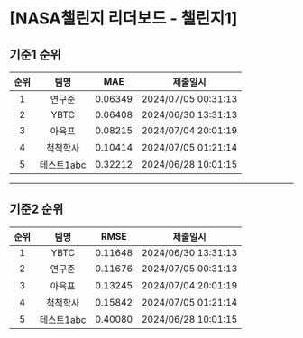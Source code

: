 # [NASA챌린지 리더보드 - 챌린지1]
## 기준1 순위
| 순위 | 팀명 | MAE | 제출일시 |
|:----:|:----:|:-----:|:----:|
| 1 | 연구준 | 0.06349 | 2024/07/05 00:31:13 |
| 2 | YBTC | 0.06408 | 2024/06/30 13:31:13 |
| 3 | 아육프 | 0.08215 | 2024/07/04 20:01:19 |
| 4 | 척척학사 | 0.10414 | 2024/07/05 01:21:14 |
| 5 | 테스트1abc | 0.32212 | 2024/06/28 10:01:15 |
___
## 기준2 순위
| 순위 | 팀명 | RMSE | 제출일시 |
|:----:|:----:|:-----:|:----:|
| 1 | YBTC | 0.11648 | 2024/06/30 13:31:13 |
| 2 | 연구준 | 0.11676 | 2024/07/05 00:31:13 |
| 3 | 아육프 | 0.13245 | 2024/07/04 20:01:19 |
| 4 | 척척학사 | 0.15842 | 2024/07/05 01:21:14 |
| 5 | 테스트1abc | 0.40080 | 2024/06/28 10:01:15 |
